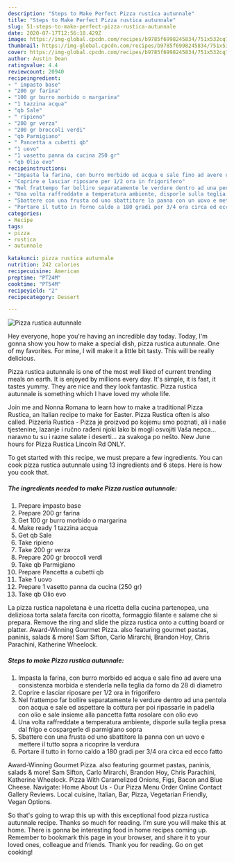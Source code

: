```yaml
---
description: "Steps to Make Perfect Pizza rustica autunnale"
title: "Steps to Make Perfect Pizza rustica autunnale"
slug: 51-steps-to-make-perfect-pizza-rustica-autunnale
date: 2020-07-17T12:56:18.429Z
image: https://img-global.cpcdn.com/recipes/b9785f6998245834/751x532cq70/pizza-rustica-autunnale-recipe-main-photo.jpg
thumbnail: https://img-global.cpcdn.com/recipes/b9785f6998245834/751x532cq70/pizza-rustica-autunnale-recipe-main-photo.jpg
cover: https://img-global.cpcdn.com/recipes/b9785f6998245834/751x532cq70/pizza-rustica-autunnale-recipe-main-photo.jpg
author: Austin Dean
ratingvalue: 4.4
reviewcount: 20940
recipeingredient:
- " impasto base"
- "200 gr farina"
- "100 gr burro morbido o margarina"
- "1 tazzina acqua"
- "qb Sale"
- " ripieno"
- "200 gr verza"
- "200 gr broccoli verdi"
- "qb Parmigiano"
- " Pancetta a cubetti qb"
- "1 uovo"
- "1 vasetto panna da cucina 250 gr"
- "qb Olio evo"
recipeinstructions:
- "Impasta la farina, con burro morbido ed acqua e sale fino ad avere una consistenza morbida e stenderla nella teglia da forno da 28 di diametro"
- "Coprire e lasciar riposare per 1/2 ora in frigorifero"
- "Nel frattempo far bollire separatamente le verdure dentro ad una pentola con acqua e sale ed aspettare la cottura per poi ripassarle in padella con olio e sale insieme alla pancetta fatta rosolare con olio evo"
- "Una volta raffreddate a temperatura ambiente, disporle sulla teglia presa dal frigo e cospargerle di parmigiano sopra"
- "Sbattere con una frusta od uno sbattitore la panna con un uovo e mettere il tutto sopra a ricoprire la verdura"
- "Portare il tutto in forno caldo a 180 gradi per 3/4 ora circa ed ecco fatto"
categories:
- Recipe
tags:
- pizza
- rustica
- autunnale

katakunci: pizza rustica autunnale 
nutrition: 242 calories
recipecuisine: American
preptime: "PT24M"
cooktime: "PT54M"
recipeyield: "2"
recipecategory: Dessert

---
```



![Pizza rustica autunnale](https://img-global.cpcdn.com/recipes/b9785f6998245834/751x532cq70/pizza-rustica-autunnale-recipe-main-photo.jpg)

Hey everyone, hope you're having an incredible day today. Today, I'm gonna show you how to make a special dish, pizza rustica autunnale. One of my favorites. For mine, I will make it a little bit tasty. This will be really delicious.

Pizza rustica autunnale is one of the most well liked of current trending meals on earth. It is enjoyed by millions every day. It's simple, it is fast, it tastes yummy. They are nice and they look fantastic. Pizza rustica autunnale is something which I have loved my whole life.

Join me and Nonna Romana to learn how to make a traditional Pizza Rustica, an Italian recipe to make for Easter. Pizza Rustica often is also called. Pizzeria Rustica - Pizza je proizvod po kojemu smo poznati, ali i naše tjestenine, lazanje i ručno rađeni njoki lako bi mogli osvojiti Vaša nepca… naravno tu su i razne salate i deserti… za svakoga po nešto. New June hours for Pizza Rustica Lincoln Rd ONLY.


To get started with this recipe, we must prepare a few ingredients. You can cook pizza rustica autunnale using 13 ingredients and 6 steps. Here is how you cook that.

<!--inarticleads1-->

##### The ingredients needed to make Pizza rustica autunnale:

1. Prepare  impasto base
1. Prepare 200 gr farina
1. Get 100 gr burro morbido o margarina
1. Make ready 1 tazzina acqua
1. Get qb Sale
1. Take  ripieno
1. Take 200 gr verza
1. Prepare 200 gr broccoli verdi
1. Take qb Parmigiano
1. Prepare  Pancetta a cubetti qb
1. Take 1 uovo
1. Prepare 1 vasetto panna da cucina (250 gr)
1. Take qb Olio evo


La pizza rustica napoletana è una ricetta della cucina partenopea, una deliziosa torta salata farcita con ricotta, formaggio filante e salame che si prepara. Remove the ring and slide the pizza rustica onto a cutting board or platter. Award-Winning Gourmet Pizza. also featuring gourmet pastas, paninis, salads &amp; more! Sam Sifton, Carlo Mirarchi, Brandon Hoy, Chris Parachini, Katherine Wheelock. 

<!--inarticleads2-->

##### Steps to make Pizza rustica autunnale:

1. Impasta la farina, con burro morbido ed acqua e sale fino ad avere una consistenza morbida e stenderla nella teglia da forno da 28 di diametro
1. Coprire e lasciar riposare per 1/2 ora in frigorifero
1. Nel frattempo far bollire separatamente le verdure dentro ad una pentola con acqua e sale ed aspettare la cottura per poi ripassarle in padella con olio e sale insieme alla pancetta fatta rosolare con olio evo
1. Una volta raffreddate a temperatura ambiente, disporle sulla teglia presa dal frigo e cospargerle di parmigiano sopra
1. Sbattere con una frusta od uno sbattitore la panna con un uovo e mettere il tutto sopra a ricoprire la verdura
1. Portare il tutto in forno caldo a 180 gradi per 3/4 ora circa ed ecco fatto


Award-Winning Gourmet Pizza. also featuring gourmet pastas, paninis, salads &amp; more! Sam Sifton, Carlo Mirarchi, Brandon Hoy, Chris Parachini, Katherine Wheelock. Pizza With Caramelized Onions, Figs, Bacon and Blue Cheese. Navigate: Home About Us - Our Pizza Menu Order Online Contact Gallery Reviews. Local cuisine, Italian, Bar, Pizza, Vegetarian Friendly, Vegan Options. 

So that's going to wrap this up with this exceptional food pizza rustica autunnale recipe. Thanks so much for reading. I'm sure you will make this at home. There is gonna be interesting food in home recipes coming up. Remember to bookmark this page in your browser, and share it to your loved ones, colleague and friends. Thank you for reading. Go on get cooking!
